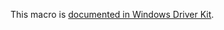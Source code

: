 This macro is [documented in Windows Driver Kit](https://learn.microsoft.com/en-us/windows-hardware/drivers/ddi/ntddk/nf-ntddk-rtlisleftchild).
